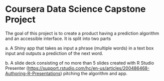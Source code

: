 <B><h1> Coursera Data Science Capstone Project </h1></B>

The goal of this project is to create a product having a prediction algorithm and an accessible interface. It is split into two parts 

a. A Shiny app that takes as input a phrase (multiple words) in a text box input and outputs a prediction of the next word.

b. A slide deck consisting of no more than 5 slides created with R Studio Presenter (https://support.rstudio.com/hc/en-us/articles/200486468-Authoring-R-Presentations) pitching the algorithm and app.
